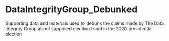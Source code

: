 # DataIntegrityGroup_Debunked
Supporting data and materials used to debunk the claims made by The Data Integrity Group about supposed election fraud in the 2020 presidential election
